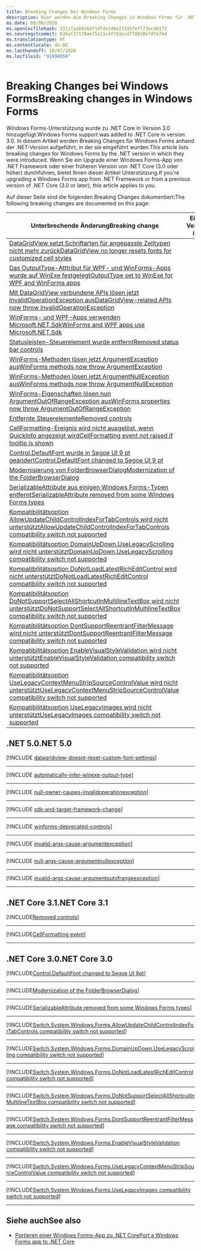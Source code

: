 ```yaml
---
title: Breaking Changes bei Windows Forms
description: Hier werden die Breaking Changes in Windows Forms für .NET Core und .NET 5 aufgelistet.
ms.date: 09/08/2020
ms.openlocfilehash: 2311faab026bf1dfde348e231937eff73ec46172
ms.sourcegitcommit: 636af37170ae75a11c4f7d1ecd770820e7dfe7bd
ms.translationtype: HT
ms.contentlocale: de-DE
ms.lasthandoff: 10/07/2020
ms.locfileid: "91804859"
---
```

# <a name="breaking-changes-in-windows-forms"></a><span data-ttu-id="73368-103">Breaking Changes bei Windows Forms</span><span class="sxs-lookup"><span data-stu-id="73368-103">Breaking changes in Windows Forms</span></span>

<span data-ttu-id="73368-104">Windows Forms-Unterstützung wurde zu .NET Core in Version 3.0 hinzugefügt.</span><span class="sxs-lookup"><span data-stu-id="73368-104">Windows Forms support was added to .NET Core in version 3.0.</span></span> <span data-ttu-id="73368-105">In diesem Artikel werden Breaking Changes für Windows Forms anhand der .NET-Version aufgeführt, in der sie eingeführt wurden.</span><span class="sxs-lookup"><span data-stu-id="73368-105">This article lists breaking changes for Windows Forms by the .NET version in which they were introduced.</span></span> <span data-ttu-id="73368-106">Wenn Sie ein Upgrade einer Windows Forms-App von .NET Framework oder einer früheren Version von .NET Core (3.0 oder höher) durchführen, bietet Ihnen dieser Artikel Unterstützung.</span><span class="sxs-lookup"><span data-stu-id="73368-106">If you're upgrading a Windows Forms app from .NET Framework or from a previous version of .NET Core (3.0 or later), this article applies to you.</span></span>

<span data-ttu-id="73368-107">Auf dieser Seite sind die folgenden Breaking Changes dokumentiert:</span><span class="sxs-lookup"><span data-stu-id="73368-107">The following breaking changes are documented on this page:</span></span>

| <span data-ttu-id="73368-108">Unterbrechende Änderung</span><span class="sxs-lookup"><span data-stu-id="73368-108">Breaking change</span></span> | <span data-ttu-id="73368-109">Eingeführt in Version</span><span class="sxs-lookup"><span data-stu-id="73368-109">Version introduced</span></span> |
| - | :-: |
| [<span data-ttu-id="73368-110">DataGridView setzt Schriftarten für angepasste Zelltypen nicht mehr zurück</span><span class="sxs-lookup"><span data-stu-id="73368-110">DataGridView no longer resets fonts for customized cell styles</span></span>](#datagridview-no-longer-resets-fonts-for-customized-cell-styles) | <span data-ttu-id="73368-111">5.0</span><span class="sxs-lookup"><span data-stu-id="73368-111">5.0</span></span> |
| [<span data-ttu-id="73368-112">Das OutputType-Atttribut für WPF- und WinForms-Apps wurde auf WinExe festgelegt</span><span class="sxs-lookup"><span data-stu-id="73368-112">OutputType set to WinExe for WPF and WinForms apps</span></span>](#outputtype-set-to-winexe-for-wpf-and-winforms-apps) | <span data-ttu-id="73368-113">5.0</span><span class="sxs-lookup"><span data-stu-id="73368-113">5.0</span></span> |
| [<span data-ttu-id="73368-114">Mit DataGridView verbundene APIs lösen jetzt InvalidOperationException aus</span><span class="sxs-lookup"><span data-stu-id="73368-114">DataGridView-related APIs now throw InvalidOperationException</span></span>](#datagridview-related-apis-now-throw-invalidoperationexception) | <span data-ttu-id="73368-115">5.0</span><span class="sxs-lookup"><span data-stu-id="73368-115">5.0</span></span> |
| [<span data-ttu-id="73368-116">WinForms- und WPF-Apps verwenden Microsoft.NET.Sdk</span><span class="sxs-lookup"><span data-stu-id="73368-116">WinForms and WPF apps use Microsoft.NET.Sdk</span></span>](#winforms-and-wpf-apps-use-microsoftnetsdk) | <span data-ttu-id="73368-117">5.0</span><span class="sxs-lookup"><span data-stu-id="73368-117">5.0</span></span> |
| [<span data-ttu-id="73368-118">Statusleisten-Steuerelement wurde entfernt</span><span class="sxs-lookup"><span data-stu-id="73368-118">Removed status bar controls</span></span>](#removed-status-bar-controls) | <span data-ttu-id="73368-119">5.0</span><span class="sxs-lookup"><span data-stu-id="73368-119">5.0</span></span> |
| [<span data-ttu-id="73368-120">WinForms-Methoden lösen jetzt ArgumentException aus</span><span class="sxs-lookup"><span data-stu-id="73368-120">WinForms methods now throw ArgumentException</span></span>](#winforms-methods-now-throw-argumentexception) | <span data-ttu-id="73368-121">5.0</span><span class="sxs-lookup"><span data-stu-id="73368-121">5.0</span></span> |
| [<span data-ttu-id="73368-122">WinForms-Methoden lösen jetzt ArgumentNullException aus</span><span class="sxs-lookup"><span data-stu-id="73368-122">WinForms methods now throw ArgumentNullException</span></span>](#winforms-methods-now-throw-argumentnullexception) | <span data-ttu-id="73368-123">5.0</span><span class="sxs-lookup"><span data-stu-id="73368-123">5.0</span></span> |
| [<span data-ttu-id="73368-124">WinForms-Eigenschaften lösen nun ArgumentOutOfRangeException aus</span><span class="sxs-lookup"><span data-stu-id="73368-124">WinForms properties now throw ArgumentOutOfRangeException</span></span>](#winforms-properties-now-throw-argumentoutofrangeexception) | <span data-ttu-id="73368-125">5.0</span><span class="sxs-lookup"><span data-stu-id="73368-125">5.0</span></span> |
| [<span data-ttu-id="73368-126">Entfernte Steuerelemente</span><span class="sxs-lookup"><span data-stu-id="73368-126">Removed controls</span></span>](#removed-controls) | <span data-ttu-id="73368-127">3.1</span><span class="sxs-lookup"><span data-stu-id="73368-127">3.1</span></span> |
| [<span data-ttu-id="73368-128">CellFormatting-Ereignis wird nicht ausgelöst, wenn QuickInfo angezeigt wird</span><span class="sxs-lookup"><span data-stu-id="73368-128">CellFormatting event not raised if tooltip is shown</span></span>](#cellformatting-event-not-raised-if-tooltip-is-shown) | <span data-ttu-id="73368-129">3.1</span><span class="sxs-lookup"><span data-stu-id="73368-129">3.1</span></span> |
| [<span data-ttu-id="73368-130">Control.DefaultFont wurde in Segoe UI 9 pt geändert</span><span class="sxs-lookup"><span data-stu-id="73368-130">Control.DefaultFont changed to Segoe UI 9 pt</span></span>](#default-control-font-changed-to-segoe-ui-9-pt) | <span data-ttu-id="73368-131">3.0</span><span class="sxs-lookup"><span data-stu-id="73368-131">3.0</span></span> |
| [<span data-ttu-id="73368-132">Modernisierung von FolderBrowserDialog</span><span class="sxs-lookup"><span data-stu-id="73368-132">Modernization of the FolderBrowserDialog</span></span>](#modernization-of-the-folderbrowserdialog) | <span data-ttu-id="73368-133">3.0</span><span class="sxs-lookup"><span data-stu-id="73368-133">3.0</span></span> |
| [<span data-ttu-id="73368-134">SerializableAttribute aus einigen Windows Forms-Typen entfernt</span><span class="sxs-lookup"><span data-stu-id="73368-134">SerializableAttribute removed from some Windows Forms types</span></span>](#serializableattribute-removed-from-some-windows-forms-types) | <span data-ttu-id="73368-135">3.0</span><span class="sxs-lookup"><span data-stu-id="73368-135">3.0</span></span> |
| [<span data-ttu-id="73368-136">Kompatibilitätsoption AllowUpdateChildControlIndexForTabControls wird nicht unterstützt</span><span class="sxs-lookup"><span data-stu-id="73368-136">AllowUpdateChildControlIndexForTabControls compatibility switch not supported</span></span>](#allowupdatechildcontrolindexfortabcontrols-compatibility-switch-not-supported) | <span data-ttu-id="73368-137">3.0</span><span class="sxs-lookup"><span data-stu-id="73368-137">3.0</span></span> |
| [<span data-ttu-id="73368-138">Kompatibilitätsoption DomainUpDown.UseLegacyScrolling wird nicht unterstützt</span><span class="sxs-lookup"><span data-stu-id="73368-138">DomainUpDown.UseLegacyScrolling compatibility switch not supported</span></span>](#domainupdownuselegacyscrolling-compatibility-switch-not-supported) | <span data-ttu-id="73368-139">3.0</span><span class="sxs-lookup"><span data-stu-id="73368-139">3.0</span></span> |
| [<span data-ttu-id="73368-140">Kompatibilitätsoption DoNotLoadLatestRichEditControl wird nicht unterstützt</span><span class="sxs-lookup"><span data-stu-id="73368-140">DoNotLoadLatestRichEditControl compatibility switch not supported</span></span>](#donotloadlatestricheditcontrol-compatibility-switch-not-supported) | <span data-ttu-id="73368-141">3.0</span><span class="sxs-lookup"><span data-stu-id="73368-141">3.0</span></span> |
| [<span data-ttu-id="73368-142">Kompatibilitätsoption DoNotSupportSelectAllShortcutInMultilineTextBox wird nicht unterstützt</span><span class="sxs-lookup"><span data-stu-id="73368-142">DoNotSupportSelectAllShortcutInMultilineTextBox compatibility switch not supported</span></span>](#donotsupportselectallshortcutinmultilinetextbox-compatibility-switch-not-supported) | <span data-ttu-id="73368-143">3.0</span><span class="sxs-lookup"><span data-stu-id="73368-143">3.0</span></span> |
| [<span data-ttu-id="73368-144">Kompatibilitätsoption DontSupportReentrantFilterMessage wird nicht unterstützt</span><span class="sxs-lookup"><span data-stu-id="73368-144">DontSupportReentrantFilterMessage compatibility switch not supported</span></span>](#dontsupportreentrantfiltermessage-compatibility-switch-not-supported) | <span data-ttu-id="73368-145">3.0</span><span class="sxs-lookup"><span data-stu-id="73368-145">3.0</span></span> |
| [<span data-ttu-id="73368-146">Kompatibilitätsoption EnableVisualStyleValidation wird nicht unterstützt</span><span class="sxs-lookup"><span data-stu-id="73368-146">EnableVisualStyleValidation compatibility switch not supported</span></span>](#enablevisualstylevalidation-compatibility-switch-not-supported) | <span data-ttu-id="73368-147">3.0</span><span class="sxs-lookup"><span data-stu-id="73368-147">3.0</span></span> |
| [<span data-ttu-id="73368-148">Kompatibilitätsoption UseLegacyContextMenuStripSourceControlValue wird nicht unterstützt</span><span class="sxs-lookup"><span data-stu-id="73368-148">UseLegacyContextMenuStripSourceControlValue compatibility switch not supported</span></span>](#uselegacycontextmenustripsourcecontrolvalue-compatibility-switch-not-supported) | <span data-ttu-id="73368-149">3.0</span><span class="sxs-lookup"><span data-stu-id="73368-149">3.0</span></span> |
| [<span data-ttu-id="73368-150">Kompatibilitätsoption UseLegacyImages wird nicht unterstützt</span><span class="sxs-lookup"><span data-stu-id="73368-150">UseLegacyImages compatibility switch not supported</span></span>](#uselegacyimages-compatibility-switch-not-supported) | <span data-ttu-id="73368-151">3.0</span><span class="sxs-lookup"><span data-stu-id="73368-151">3.0</span></span> |

## <a name="net-50"></a><span data-ttu-id="73368-152">.NET 5.0</span><span class="sxs-lookup"><span data-stu-id="73368-152">.NET 5.0</span></span>

[!INCLUDE [datagridview-doesnt-reset-custom-font-settings](../../../includes/core-changes/windowsforms/5.0/datagridview-doesnt-reset-custom-font-settings.md)]

***

[!INCLUDE [automatically-infer-winexe-output-type](../../../includes/core-changes/windowsforms/5.0/automatically-infer-winexe-output-type.md)]

***

[!INCLUDE [null-owner-causes-invalidoperationexception](../../../includes/core-changes/windowsforms/5.0/null-owner-causes-invalidoperationexception.md)]

***

[!INCLUDE [sdk-and-target-framework-change](../../../includes/core-changes/windowsforms/5.0/sdk-and-target-framework-change.md)]

***

[!INCLUDE [winforms-deprecated-controls](../../../includes/core-changes/windowsforms/5.0/winforms-deprecated-controls.md)]

***

[!INCLUDE [invalid-args-cause-argumentexception](../../../includes/core-changes/windowsforms/5.0/invalid-args-cause-argumentexception.md)]

***

[!INCLUDE [null-args-cause-argumentnullexception](../../../includes/core-changes/windowsforms/5.0/null-args-cause-argumentnullexception.md)]

***

[!INCLUDE [invalid-args-cause-argumentoutofrangeexception](../../../includes/core-changes/windowsforms/5.0/invalid-args-cause-argumentoutofrangeexception.md)]

***

## <a name="net-core-31"></a><span data-ttu-id="73368-153">.NET Core 3.1</span><span class="sxs-lookup"><span data-stu-id="73368-153">.NET Core 3.1</span></span>

[!INCLUDE[Removed controls](~/includes/core-changes/windowsforms/3.1/remove-controls-3.1.md)]

***

[!INCLUDE[CellFormatting event](~/includes/core-changes/windowsforms/3.1/cellformatting-event-not-raised.md)]

***

## <a name="net-core-30"></a><span data-ttu-id="73368-154">.NET Core 3.0</span><span class="sxs-lookup"><span data-stu-id="73368-154">.NET Core 3.0</span></span>

[!INCLUDE[Control.DefaultFont changed to Segoe UI 9pt](~/includes/core-changes/windowsforms/3.0/control-defaultfont-changed.md)]

***

[!INCLUDE[Modernization of the FolderBrowserDialog](~/includes/core-changes/windowsforms/3.0/modernized-folderbrowserdialog.md)]

***

[!INCLUDE[SerializableAttribute removed from some Windows Forms types](~/includes/core-changes/windowsforms/3.0/remove-serializationattribute.md)]

***

[!INCLUDE[Switch.System.Windows.Forms.AllowUpdateChildControlIndexForTabControls compatibility switch not supported](~/includes/core-changes/windowsforms/3.0/deprecate-allowupdatechildcontrolindexfortabcontrols.md)]

***

[!INCLUDE[Switch.System.Windows.Forms.DomainUpDown.UseLegacyScrolling compatibility switch not supported](~/includes/core-changes/windowsforms/3.0/deprecate-uselegacyscrolling.md)]

***

[!INCLUDE[Switch.System.Windows.Forms.DoNotLoadLatestRichEditControl compatibility switch not supported](~/includes/core-changes/windowsforms/3.0/deprecate-donotloadlatestricheditcontrol.md)]

***

[!INCLUDE[Switch.System.Windows.Forms.DoNotSupportSelectAllShortcutInMultilineTextBox compatibility switch not supported](~/includes/core-changes/windowsforms/3.0/deprecate-donotsupportselectallshortcutinmultilinetextbox.md)]

***

[!INCLUDE[Switch.System.Windows.Forms.DontSupportReentrantFilterMessage compatibility switch not supported](~/includes/core-changes/windowsforms/3.0/deprecate-dontsupportreentrantfiltermessage.md)]

***

[!INCLUDE[Switch.System.Windows.Forms.EnableVisualStyleValidation compatibility switch not supported](~/includes/core-changes/windowsforms/3.0/deprecate-enablevisualstylevalidation.md)]

***

[!INCLUDE[Switch.System.Windows.Forms.UseLegacyContextMenuStripSourceControlValue compatibility switch not supported](~/includes/core-changes/windowsforms/3.0/deprecate-uselegacycontextmenustripsourcecontrolvalue.md)]

***

[!INCLUDE[Switch.System.Windows.Forms.UseLegacyImages compatibility switch not supported](~/includes/core-changes/windowsforms/3.0/deprecate-uselegacyimages.md)]

***

## <a name="see-also"></a><span data-ttu-id="73368-155">Siehe auch</span><span class="sxs-lookup"><span data-stu-id="73368-155">See also</span></span>

- [<span data-ttu-id="73368-156">Portieren einer Windows Forms-App zu .NET Core</span><span class="sxs-lookup"><span data-stu-id="73368-156">Port a Windows Forms app to .NET Core</span></span>](../porting/winforms.md)
